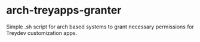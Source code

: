 # arch-treyapps-granter

Simple .sh script for arch based systems to grant necessary permissions for Treydev customization apps.
